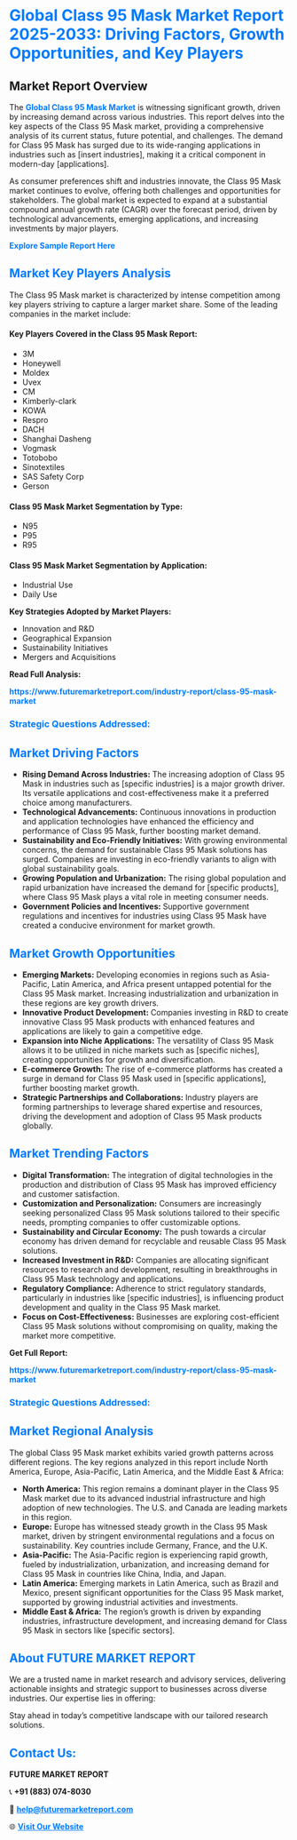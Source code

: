 <h1 style="color: #007BFF;">Global Class 95 Mask Market Report 2025-2033: Driving Factors, Growth Opportunities, and Key Players</h1>

<section id="overview">
<h2>Market Report Overview</h2>
<p>The <a href="https://www.futuremarketreport.com/industry-report/class-95-mask-market" style="color: #007BFF; text-decoration: none;"><strong>Global Class 95 Mask Market</strong></a> is witnessing significant growth, driven by increasing demand across various industries. This report delves into the key aspects of the Class 95 Mask market, providing a comprehensive analysis of its current status, future potential, and challenges. The demand for Class 95 Mask has surged due to its wide-ranging applications in industries such as [insert industries], making it a critical component in modern-day [applications].</p>
<p>As consumer preferences shift and industries innovate, the Class 95 Mask market continues to evolve, offering both challenges and opportunities for stakeholders. The global market is expected to expand at a substantial compound annual growth rate (CAGR) over the forecast period, driven by technological advancements, emerging applications, and increasing investments by major players.</p>
</section>

<section id="overview">
<p><a href="https://www.futuremarketreport.com/request-sample/reportId=48593" style="color: #007BFF; text-decoration: none;"><strong>Explore Sample Report Here</strong></a></p>
</section>

<section id="key-players">
<h2 style="color: #007BFF;">Market Key Players Analysis</h2>
<p>The Class 95 Mask market is characterized by intense competition among key players striving to capture a larger market share. Some of the leading companies in the market include:</p>
<h4>Key Players Covered in the Class 95 Mask Report:</h4>
<ul><li>3M</li><li>Honeywell</li><li>Moldex</li><li>Uvex</li><li>CM</li><li>Kimberly-clark</li><li>KOWA</li><li>Respro</li><li>DACH</li><li>Shanghai Dasheng</li><li>Vogmask</li><li>Totobobo</li><li>Sinotextiles</li><li>SAS Safety Corp</li><li>Gerson</li></ul>
<h4>Class 95 Mask Market Segmentation by Type:</h4>
<ul><li>N95</li><li>P95</li><li>R95</li></ul>

<h4>Class 95 Mask Market Segmentation by Application:</h4>
<ul><li>Industrial Use</li><li>Daily Use</li></ul>
<p><strong>Key Strategies Adopted by Market Players:</strong></p>
<ul>
<li>Innovation and R&D</li>
<li>Geographical Expansion</li>
<li>Sustainability Initiatives</li>
<li>Mergers and Acquisitions</li>
</ul>
</section>

<section>
<p><strong>Read Full Analysis: </strong></p><a href="https://www.futuremarketreport.com/industry-report/class-95-mask-market" style="color: #007BFF; text-decoration: none;"><strong>https://www.futuremarketreport.com/industry-report/class-95-mask-market</strong></a>
<h3 style="color: #007BFF;">Strategic Questions Addressed:</h3>
</section>

<section id="driving-factors">
<h2 style="color: #007BFF;">Market Driving Factors</h2>
<ul>
<li><strong>Rising Demand Across Industries:</strong> The increasing adoption of Class 95 Mask in industries such as [specific industries] is a major growth driver. Its versatile applications and cost-effectiveness make it a preferred choice among manufacturers.</li>
<li><strong>Technological Advancements:</strong> Continuous innovations in production and application technologies have enhanced the efficiency and performance of Class 95 Mask, further boosting market demand.</li>
<li><strong>Sustainability and Eco-Friendly Initiatives:</strong> With growing environmental concerns, the demand for sustainable Class 95 Mask solutions has surged. Companies are investing in eco-friendly variants to align with global sustainability goals.</li>
<li><strong>Growing Population and Urbanization:</strong> The rising global population and rapid urbanization have increased the demand for [specific products], where Class 95 Mask plays a vital role in meeting consumer needs.</li>
<li><strong>Government Policies and Incentives:</strong> Supportive government regulations and incentives for industries using Class 95 Mask have created a conducive environment for market growth.</li>
</ul>
</section>

<section id="growth-opportunities">
<h2 style="color: #007BFF;">Market Growth Opportunities</h2>
<ul>
<li><strong>Emerging Markets:</strong> Developing economies in regions such as Asia-Pacific, Latin America, and Africa present untapped potential for the Class 95 Mask market. Increasing industrialization and urbanization in these regions are key growth drivers.</li>
<li><strong>Innovative Product Development:</strong> Companies investing in R&D to create innovative Class 95 Mask products with enhanced features and applications are likely to gain a competitive edge.</li>
<li><strong>Expansion into Niche Applications:</strong> The versatility of Class 95 Mask allows it to be utilized in niche markets such as [specific niches], creating opportunities for growth and diversification.</li>
<li><strong>E-commerce Growth:</strong> The rise of e-commerce platforms has created a surge in demand for Class 95 Mask used in [specific applications], further boosting market growth.</li>
<li><strong>Strategic Partnerships and Collaborations:</strong> Industry players are forming partnerships to leverage shared expertise and resources, driving the development and adoption of Class 95 Mask products globally.</li>
</ul>
</section>

<section id="trending-factors">
<h2 style="color: #007BFF;">Market Trending Factors</h2>
<ul>
<li><strong>Digital Transformation:</strong> The integration of digital technologies in the production and distribution of Class 95 Mask has improved efficiency and customer satisfaction.</li>
<li><strong>Customization and Personalization:</strong> Consumers are increasingly seeking personalized Class 95 Mask solutions tailored to their specific needs, prompting companies to offer customizable options.</li>
<li><strong>Sustainability and Circular Economy:</strong> The push towards a circular economy has driven demand for recyclable and reusable Class 95 Mask solutions.</li>
<li><strong>Increased Investment in R&D:</strong> Companies are allocating significant resources to research and development, resulting in breakthroughs in Class 95 Mask technology and applications.</li>
<li><strong>Regulatory Compliance:</strong> Adherence to strict regulatory standards, particularly in industries like [specific industries], is influencing product development and quality in the Class 95 Mask market.</li>
<li><strong>Focus on Cost-Effectiveness:</strong> Businesses are exploring cost-efficient Class 95 Mask solutions without compromising on quality, making the market more competitive.</li>
</ul>
</section>

<section>
<p><strong>Get Full Report: </strong></p><a href="https://www.futuremarketreport.com/industry-report/class-95-mask-market" style="color: #007BFF; text-decoration: none;"><strong>https://www.futuremarketreport.com/industry-report/class-95-mask-market</strong></a>
<h3 style="color: #007BFF;">Strategic Questions Addressed:</h3>
</section>


<section id="regional-analysis">
<h2 style="color: #007BFF;">Market Regional Analysis</h2>
<p>The global Class 95 Mask market exhibits varied growth patterns across different regions. The key regions analyzed in this report include North America, Europe, Asia-Pacific, Latin America, and the Middle East & Africa:</p>
<ul>
<li><strong>North America:</strong> This region remains a dominant player in the Class 95 Mask market due to its advanced industrial infrastructure and high adoption of new technologies. The U.S. and Canada are leading markets in this region.</li>
<li><strong>Europe:</strong> Europe has witnessed steady growth in the Class 95 Mask market, driven by stringent environmental regulations and a focus on sustainability. Key countries include Germany, France, and the U.K.</li>
<li><strong>Asia-Pacific:</strong> The Asia-Pacific region is experiencing rapid growth, fueled by industrialization, urbanization, and increasing demand for Class 95 Mask in countries like China, India, and Japan.</li>
<li><strong>Latin America:</strong> Emerging markets in Latin America, such as Brazil and Mexico, present significant opportunities for the Class 95 Mask market, supported by growing industrial activities and investments.</li>
<li><strong>Middle East & Africa:</strong> The region’s growth is driven by expanding industries, infrastructure development, and increasing demand for Class 95 Mask in sectors like [specific sectors].</li>
</ul>
</section>

<footer>
<h2 style="color: #007BFF;">About FUTURE MARKET REPORT</h2>
<p>We are a trusted name in market research and advisory services, delivering actionable insights and strategic support to businesses across diverse industries. Our expertise lies in offering:</p>

<p>Stay ahead in today’s competitive landscape with our tailored research solutions.</p>

<h2 style="color: #007BFF;">Contact Us:</h2>
<p><strong>FUTURE MARKET REPORT</strong></p>
<p>📞 <strong>+91 (883) 074-8030</strong></p>
<p>📧 <strong><a href="mailto:help@futuremarketreport.com" style="color: #007BFF;">help@futuremarketreport.com</a></strong></p>
<p>🌐 <strong><a href="https://www.futuremarketreport.com/" style="color: #007BFF;">Visit Our Website</a></strong></p>
</footer>